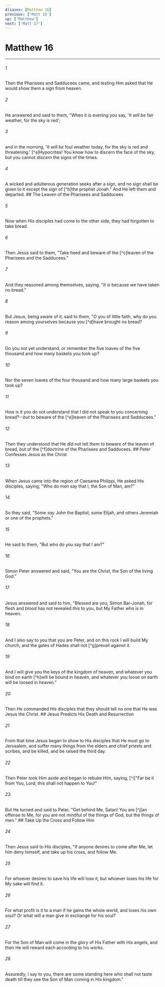 ```yaml
---
Aliases: [Matthew 16]
previous: ['Matt 15']
up: ['Matthew']
next: ['Matt 17']
---
```

# Matthew 16

***


###### 1 
Then the Pharisees and Sadducees came, and testing Him asked that He would show them a sign from heaven. 

###### 2 
He answered and said to them, "When it is evening you say, '_It will be_ fair weather, for the sky is red'; 

###### 3 
and in the morning, '_It will be_ foul weather today, for the sky is red and threatening.' [^a]Hypocrites! You know how to discern the face of the sky, but you cannot _discern_ the signs of the times. 

###### 4 
A wicked and adulterous generation seeks after a sign, and no sign shall be given to it except the sign of [^b]the prophet Jonah." And He left them and departed. ## The Leaven of the Pharisees and Sadducees 

###### 5 
Now when His disciples had come to the other side, they had forgotten to take bread. 

###### 6 
Then Jesus said to them, "Take heed and beware of the [^c]leaven of the Pharisees and the Sadducees." 

###### 7 
And they reasoned among themselves, saying, "_It is_ because we have taken no bread." 

###### 8 
But Jesus, being aware of _it,_ said to them, "O you of little faith, why do you reason among yourselves because you [^d]have brought no bread? 

###### 9 
Do you not yet understand, or remember the five loaves of the five thousand and how many baskets you took up? 

###### 10 
Nor the seven loaves of the four thousand and how many large baskets you took up? 

###### 11 
How is it you do not understand that I did not speak to you concerning bread?--_but_ to beware of the [^e]leaven of the Pharisees and Sadducees." 

###### 12 
Then they understood that He did not tell _them_ to beware of the leaven of bread, but of the [^f]doctrine of the Pharisees and Sadducees. ## Peter Confesses Jesus as the Christ 

###### 13 
When Jesus came into the region of Caesarea Philippi, He asked His disciples, saying, "Who do men say that I, the Son of Man, am?" 

###### 14 
So they said, "Some _say_ John the Baptist, some Elijah, and others Jeremiah or one of the prophets." 

###### 15 
He said to them, "But who do you say that I am?" 

###### 16 
Simon Peter answered and said, "You are the Christ, the Son of the living God." 

###### 17 
Jesus answered and said to him, "Blessed are you, Simon Bar-Jonah, for flesh and blood has not revealed _this_ to you, but My Father who is in heaven. 

###### 18 
And I also say to you that you are Peter, and on this rock I will build My church, and the gates of Hades shall not [^g]prevail against it. 

###### 19 
And I will give you the keys of the kingdom of heaven, and whatever you bind on earth [^h]will be bound in heaven, and whatever you loose on earth will be loosed in heaven." 

###### 20 
Then He commanded His disciples that they should tell no one that He was Jesus the Christ. ## Jesus Predicts His Death and Resurrection 

###### 21 
From that time Jesus began to show to His disciples that He must go to Jerusalem, and suffer many things from the elders and chief priests and scribes, and be killed, and be raised the third day. 

###### 22 
Then Peter took Him aside and began to rebuke Him, saying, [^i]"Far be it from You, Lord; this shall not happen to You!" 

###### 23 
But He turned and said to Peter, "Get behind Me, Satan! You are [^j]an offense to Me, for you are not mindful of the things of God, but the things of men." ## Take Up the Cross and Follow Him 

###### 24 
Then Jesus said to His disciples, "If anyone desires to come after Me, let him deny himself, and take up his cross, and follow Me. 

###### 25 
For whoever desires to save his life will lose it, but whoever loses his life for My sake will find it. 

###### 26 
For what profit is it to a man if he gains the whole world, and loses his own soul? Or what will a man give in exchange for his soul? 

###### 27 
For the Son of Man will come in the glory of His Father with His angels, and then He will reward each according to his works. 

###### 28 
Assuredly, I say to you, there are some standing here who shall not taste death till they see the Son of Man coming in His kingdom."

